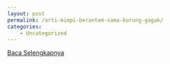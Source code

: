 ```yaml
---
layout: post
permalink: /arti-mimpi-berantem-sama-burung-gagak/
categories:
    - Uncategorized
---
```


[Baca Selengkapnya](/02)